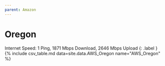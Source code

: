 ```yaml
---
parent: Amazon
---
```


# Oregon

Internet Speed: 1 Ping, 1871 Mbps Download, 2646 Mbps Upload
{: .label }
{% include csv_table.md data=site.data.AWS_Oregon name="AWS_Oregon" %}
